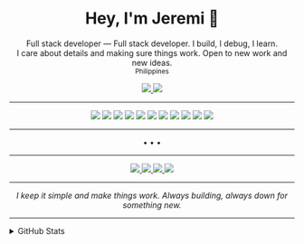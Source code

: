<!-- Banner or headline, super clean -->
<h1 align="center">Hey, I'm Jeremi 👋</h1>

<p align="center">
  Full stack developer — Full stack developer. I build, I debug, I learn.<br>
  I care about details and making sure things work. Open to new work and new ideas.<br>
  <sub>Philippines</sub>
</p>

<p align="center">
  <a href="https://jeremi-portfolio.vercel.app/">
    <img src="https://img.shields.io/badge/Portfolio-181717?style=for-the-badge&logo=vercel&logoColor=white" />
  </a>
  <a href="https://acesproject.netlify.app/">
    <img src="https://img.shields.io/badge/Frame_Generator-181717?style=for-the-badge&logo=netlify&logoColor=white" />
  </a>
</p>

---

<p align="center">
  <img src="https://img.shields.io/badge/React-181717?style=flat-square&logo=react&logoColor=61dafb" />
  <img src="https://img.shields.io/badge/Laravel-181717?style=flat-square&logo=laravel&logoColor=ff2d20" />
  <img src="https://img.shields.io/badge/Node.js-181717?style=flat-square&logo=node.js&logoColor=3C873A" />
  <img src="https://img.shields.io/badge/PHP-181717?style=flat-square&logo=php&logoColor=777BB4" />
  <img src="https://img.shields.io/badge/HTML5-181717?style=flat-square&logo=html5&logoColor=E34F26" />
  <img src="https://img.shields.io/badge/CSS3-181717?style=flat-square&logo=css3&logoColor=1572B6" />
  <img src="https://img.shields.io/badge/Arduino-181717?style=flat-square&logo=arduino&logoColor=00979D" />
  <img src="https://img.shields.io/badge/Python-181717?style=flat-square&logo=python&logoColor=3776AB" />
  <img src="https://img.shields.io/badge/MySQL-181717?style=flat-square&logo=mysql&logoColor=00758F" />
  <img src="https://img.shields.io/badge/Tailwind_CSS-181717?style=flat-square&logo=tailwind-css&logoColor=38bdf8" />
  <img src="https://img.shields.io/badge/Vite-181717?style=flat-square&logo=vite&logoColor=646cff" />
</p>

---

<p align="center">• • •</p>

---

<div align="center">

<a href="mailto:jeremitamayo04@gmail.com">
  <img src="https://img.shields.io/badge/Gmail-181717?style=flat-square&logo=gmail&logoColor=white" />
</a>
<a href="https://www.linkedin.com/in/jeremi-tamayo-663750199/">
  <img src="https://img.shields.io/badge/LinkedIn-181717?style=flat-square&logo=linkedin&logoColor=0A66C2" />
</a>
<a href="https://instagram.com/jatph04/">
  <img src="https://img.shields.io/badge/Instagram-181717?style=flat-square&logo=instagram&logoColor=E4405F" />
</a>
<a href="https://discord.com/users/809710722430795826">
  <img src="https://img.shields.io/badge/Discord-181717?style=flat-square&logo=discord&logoColor=5865F2" />
</a>

</div>

---

<p align="center">
  <i>I keep it simple and make things work. Always building, always down for something new.</i>
</p>

---

<details>
<summary>GitHub Stats</summary>
<br>
<p align="center">
  <img src="https://github-readme-stats.vercel.app/api?username=JATnpc&show_icons=true&theme=tokyonight" width="400"/>
  <img src="https://github-readme-streak-stats.herokuapp.com/?user=JATnpc&theme=tokyonight" width="400"/>
</p>
</details>
